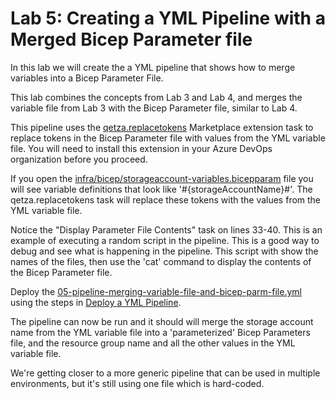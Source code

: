 # Lab 5: Creating a YML Pipeline with a Merged Bicep Parameter file

In this lab we will create the a YML pipeline that shows how to merge variables into a Bicep Parameter File.

This lab combines the concepts from Lab 3 and Lab 4, and merges the variable file from Lab 3 with the Bicep Parameter file, similar to Lab 4.

This pipeline uses the [qetza.replacetokens](https://marketplace.visualstudio.com/items?itemName=qetza.replacetokens) Marketplace extension task to replace tokens in the Bicep Parameter file with values from the YML variable file. You will need to install this extension in your Azure DevOps organization before you proceed.

If you open the [infra/bicep/storageaccount-variables.bicepparam](../infra/bicep/storageaccount-variables.bicepparam) file you will see variable definitions that look like '#{storageAccountName}#'.  The qetza.replacetokens task will replace these tokens with the values from the YML variable file.

Notice the "Display Parameter File Contents" task on lines 33-40. This is an example of executing a random script in the pipeline. This is a good way to debug and see what is happening in the pipeline. This script with show the names of the files, then use the 'cat' command to display the contents of the Bicep Parameter file.

Deploy the [05-pipeline-merging-variable-file-and-bicep-parm-file.yml](../.azdo/pipelines/05-pipeline-merging-variable-file-and-bicep-parm-file) using the steps in [Deploy a YML Pipeline](./CreateNewPipeline.md).

The pipeline can now be run and it should will merge the storage account name from the YML variable file into a 'parameterized' Bicep Parameters file, and the resource group name and all the other values in the YML variable file.

We're getting closer to a more generic pipeline that can be used in multiple environments, but it's still using one file which is hard-coded.
